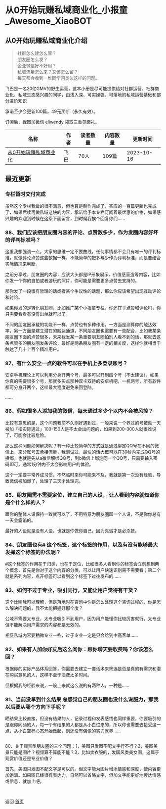 # 从0开始玩赚私域商业化_小报童_Awesome_XiaoBOT

## 从0开始玩赚私域商业化介绍
> 社群怎么建怎么管？    
朋友圈怎么发？    
企业微信好不好用？    
私域流量怎么来？又该怎么留？    
每天都会收到一堆同学问类似这样的问题。    
    
飞巴是一名20亿GMV的野生运营，这本小册是尽可能提供给对社群运营、社群商业化、私域生态感兴趣的同学，由浅入深、可实操强、可落地的私域运营基础和部分进阶知识    
    
承诺至少会更新100篇，49元买断（永久有效）。    
    
订阅后，截图加微信 eliwendy 领取三重见面礼。  
  


|名称|作者|读者数量|内容数量|更新时间|
|---|---|---|---|---|
|[从0开始玩赚私域商业化](https://xiaobot.net/p/eliwendy?refer=9c3f1c95-a052-465a-9902-f6d75080262a)|飞巴|70人|109篇|2023-10-16|

## 最近更新
### 专栏暂时交付完成

虽然这个专栏我做的很不满意，但也算是制作完成了，答应的一百篇更新也完成了，如果后续再做私域这块的内容，承诺给予本专栏订阅着最优惠的价格，如果感兴趣的欢迎到时候在这条下面留言，到时候我挨个回复你们......

### 88、我们应该把朋友圈内容的评论、点赞数多少，作为发圈内容好坏的评判标准吗？

这里我想强调一点，大家的思维一定不要曲线，任何事情都不会只有唯一的评判标准，就像评论点赞这些数据一样，不能简单的把多与少作为评判标准，而是要结合实际情况来判断。

之前分享过，朋友圈的内容，应该大头都是IP形象展示、价值感营造等内容，比如你发一个你的自拍或者游玩的照片，你可能是需要更多点赞去支持的。

那你发了一段很有哲理的话或者某个争议性的话题，那么你应该希望出现互动评论和讨论。

如果你发的是转化朋友圈，比如推广某个小报童专栏，你还在乎点赞和评论吗，你只需要看看有没有出单就可以了。

不同的朋友圈承载的功能不一样，点赞也有多种作用，一方面是测算你的触达效率，另一方面是建立潜在的触达通道，不同朋友圈也需要有一些配合，比如我某条朋友圈下面的点赞很多，未来我发某一条重要朋友圈怕别人看不到的话，那就去这条点赞多的朋友圈发条评论，最好是两条朋友圈有一定的相关度，这样你就相当于触达了几十上百个精准用户。

### 87、有什么安全一点的软件可以在手机上多登录账号？

安卓手机理论上可以利用分身开两个号，最多可以开到四个号（不太建议），如果你真的需要很多个号，那就多买点那种双卡双待的安卓机吧，一机两号，所有软件都可分身开两个，这样最大程度避免来回登陆。

......

### 86、假如很多人添加我的微信，每天通过多少个以内不会被风控？

比较有意思的是，这个问题我前不久刚好遇到过，一般来说一个养过的号被动一天被加「指实际通过」100-150人是不太会出问题的，如果到200-300人就很难说了，可能会比较危险。

那么这种问题如何解决呢？有一种比较简单的方式就是通过绑定QQ号在不同的微信上，来分账号去承接流量，我测试过，最快的话大概可以在30秒内完成QQ号的换绑，也就是先从a微信解绑QQ号，到b微信上绑定同一个QQ号，只需要输入密码即可，通常1分钟内不太会影响用户的体验。

这个一定要平常养成习惯，不然临时来你可能来不及，我就是第一次没有经验，导致微信被加爆了，处理了三天才处理完。

### 85、朋友圈需不需要定位，建立自己的人设， 让人看到内容就知道你是个什么样的人？

跟你的整体人设保持一致就可以了，不用特意为朋友圈凹一个人设，不是你你总有一天会露馅的。

最好的人设就是没有人设，也就是你做你自己，因为真诚才是必杀技。

### 84、朋友圈也有# 这个标签，这个标签的作用，以及有没有能够最大发挥这个标签的办法呢？

#这个标签的作用在于归类，也在于定位，比如很多人看到你的标签会立刻想到两个概念，首先是你对于这个内容的分类，可以让用户快速识别需不需要看；第二个就是系列内容，点开标签可以看到这个标签下过往发布的......

### 83、如何不过于专业，吸引同行，又能让用户觉得有干货？
这个比喻我可以理解，但是落地时在咨询中你是怎么处理这个咨询过程的，你是怎么解决问题的，我不太能把握好那个度？

公域不需要太专业，太专业吸引不到用户，因为用户能懂你比较厉害就行，太专业但不能解决用户需求的内容都是无效的。

相反私域内容要稍微专业一些，过于专业一定是只会给到中高客单......

### 82、如果有人加你好友后这么问你：跟你聊天要收费吗？你该怎么回？

根据你的实际产品体系回答，你需要去建立一套话术来筛选是否是真的有需求和潜在购买意见的人，这样不至于浪费太多时间。

但根据我的经验来说，一般上来就这么说的有两种人，一种是......

### 81、当前没拿到什么结果 总感觉自己的朋友圈也没什么说服力，那我以后要从哪个方向下手呢？

晒结果比较直接，但没有结果的人，记录过程和发表感悟也同样重要，你要吸引的是跟你同频的人，每一个有结果的人都是从小白过来的，所以你也需要去接受这一点，从小白空杯心态开始做起，别还没有偶像的实力就养......

##
80、关于观赏型朋友圈的三个问题：1，美图只发图不配文字行不行？2，美图美景只能是图片？视频算不算能不能？3，比如卖衣服的，发国风类美女图，这属于观赏价值还是专业价值？

首先，美图只发图不配文字是可以的。但文字能为图片增添情感和深度，使内容更加饱满。如果图已经很有表达力，自然可以省略文字，但加文字能更好地传达情感或信息，就加上吧。




<a href="https://github.com/Reno9527/awesome-xiaobot" style="color: white; text-decoration: none;">awesome-xiaobot</a>

返回 [首页](../README.md)
